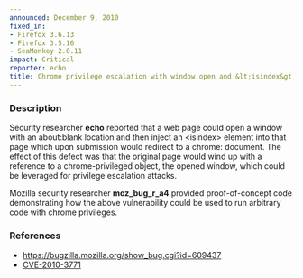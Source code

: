 ```yaml
---
announced: December 9, 2010
fixed_in:
- Firefox 3.6.13
- Firefox 3.5.16
- SeaMonkey 2.0.11
impact: Critical
reporter: echo
title: Chrome privilege escalation with window.open and &lt;isindex&gt; element
---
```


<h3>Description</h3>

<p>Security researcher <strong>echo</strong> reported that a web page
could open a window with an about:blank location and then inject an
&lt;isindex&gt; element into that page which upon submission would
redirect to a chrome: document.  The effect of this defect was that
the original page would wind up with a reference to a
chrome-privileged object, the opened window, which could be leveraged
for privilege escalation attacks.</p>

<p>Mozilla security researcher <strong>moz_bug_r_a4</strong> provided
proof-of-concept code demonstrating how the above vulnerability could
be used to run arbitrary code with chrome privileges.</p>

<h3>References</h3>

<ul>
  <li><a href="https://bugzilla.mozilla.org/show_bug.cgi?id=609437">https://bugzilla.mozilla.org/show_bug.cgi?id=609437</a></li>
  <li><a class="ex-ref" href="http://cve.mitre.org/cgi-bin/cvename.cgi?name=CVE-2010-3771">CVE-2010-3771</a></li>
</ul>




